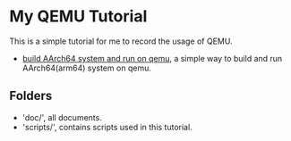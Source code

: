 
# My QEMU Tutorial

  This is a simple tutorial for me to record the usage of QEMU.

 - [build AArch64 system and run on qemu](doc/aa64-sys.md), a simple way to build and run AArch64(arm64) system on qemu.

## Folders

 - 'doc/', all documents.
 - 'scripts/', contains scripts used in this tutorial.

